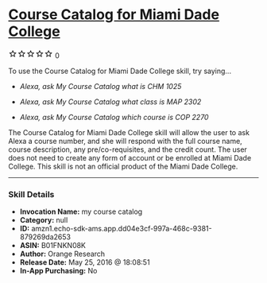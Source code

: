 # [Course Catalog for Miami Dade College](http://alexa.amazon.com/#skills/amzn1.echo-sdk-ams.app.dd04e3cf-997a-468c-9381-879269da2653)
![0 stars](../../images/ic_star_border_black_18dp_1x.png)![0 stars](../../images/ic_star_border_black_18dp_1x.png)![0 stars](../../images/ic_star_border_black_18dp_1x.png)![0 stars](../../images/ic_star_border_black_18dp_1x.png)![0 stars](../../images/ic_star_border_black_18dp_1x.png) 0

To use the Course Catalog for Miami Dade College skill, try saying...

* *Alexa, ask My Course Catalog what is CHM 1025*

* *Alexa, ask My Course Catalog what class is MAP 2302*

* *Alexa, ask My Course Catalog which course is COP 2270*

The Course Catalog for Miami Dade College skill will allow the user to ask Alexa a course number, and she will respond with the full course name, course description​, any pre/co-requisites, and the credit count. The user does not need to create any form of account or be enrolled at Miami Dade College. This skill is not an official product of the Miami Dade College.

***

### Skill Details

* **Invocation Name:** my course catalog
* **Category:** null
* **ID:** amzn1.echo-sdk-ams.app.dd04e3cf-997a-468c-9381-879269da2653
* **ASIN:** B01FNKN08K
* **Author:** Orange Research
* **Release Date:** May 25, 2016 @ 18:08:51
* **In-App Purchasing:** No
